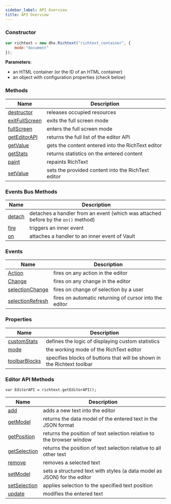 ```yaml
---
sidebar_label: API Overview
title: API Overview
---
```



### Constructor


~~~js
var richtext = new dhx.Richtext("richtext_container", {
	mode:"document"
});
~~~

**Parameters**:

- an HTML container (or the ID of an HTML container)
- an object with configuration properties (check below)

### Methods


| Name                                            | Description                                        |
| ----------------------------------------------- | -------------------------------------------------- |
| [destructor](api/methods.md#destructor)         | releases occupied resources                        |
| [exitFullScreen](api/methods.md#exitfullscreen) | exits the full screen mode                         |
| [fullScreen](api/methods.md#fullscreen)         | enters the full screen mode                        |
| [getEditorAPI](api/methods.md#geteditorapi)     | returns the full list of the editor API            |
| [getValue](api/methods.md#getvalue)             | gets the content entered into the RichText editor  |
| [getStats](api/methods.md#getstats)             | returns statistics on the entered content          |
| [paint](api/methods.md#paint)                   | repaints RichText                                  |
| [setValue](api/methods.md#setvalue)             | sets the provided content into the RichText editor |
                                 

### Events Bus Methods

| Name                               | Description                                                                       |
| ---------------------------------- | --------------------------------------------------------------------------------- |
| [detach](api/events_bus.md#detach) | detaches a handler from an event (which was attached before by the `on()` method) |
| [fire](api/events_bus.md#fire)     | triggers an inner event                                                           |
| [on](api/events_bus.md#on)         | attaches a handler to an inner event of Vault                                     |


### Events

| Name                                               | Description                                            |
| -------------------------------------------------- | ------------------------------------------------------ |
| [Action](api/events.md#action)                     | fires on any action in the editor                      |
| [Change](api/events.md#change)                     | fires on any change in the editor                      |
| [selectionChange](api/events.md#selectionchange)   | fires on change of selection by a user                 |
| [selectionRefresh](api/events.md#selectionrefresh) | fires on automatic returning of cursor into the editor |



### Properties

| Name                                             | Description                                                            |
| ------------------------------------------------ | ---------------------------------------------------------------------- |
| [customStats](api/properties.md#customstats)     | defines the logic of displaying custom statistics                      |
| [mode](api/properties.md#mode)                   | the working mode of the RichText editor                                |
| [toolbarBlocks](api/properties.md#toolbarblocks) | specifies blocks of buttons that will be shown in the Richtext toolbar |


### Editor API Methods

```
var EditorAPI = richtext.getEditorAPI();
```

| Name                                                   | Description                                                              |
| ------------------------------------------------------ | ------------------------------------------------------------------------ |
| [add](api/editor_api_methods.md#add)                   | adds a new text into the editor                                          |
| [getModel](api/editor_api_methods.md#getmodel)         | returns the data model of the entered text in the JSON format            |
| [getPosition](api/editor_api_methods.md#getposition)   | returns the position of text selection relative to the browser window    |
| [getSelection](api/editor_api_methods.md#getselection) | returns the position of text selection relative to all other text        |
| [remove](api/editor_api_methods.md#remove)             | removes a selected text                                                  |
| [setModel](api/editor_api_methods.md#setmodel)         | sets a structured text with styles (a data model as JSON) for the editor |
| [setSelection](api/editor_api_methods.md#setselection) | applies selection to the specified text position                         |
| [update](api/editor_api_methods.md#update)             | modifies the entered text                                                |